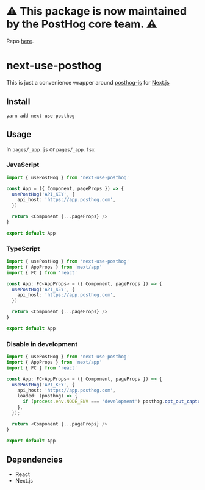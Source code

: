 # :warning: This package is now maintained by the PostHog core team. :warning:
Repo [here](https://github.com/PostHog/posthog-nextjs).

# next-use-posthog

This is just a convenience wrapper around [posthog-js](https://github.com/PostHog/posthog-js) for [Next.js](https://nextjs.org)

## Install

`yarn add next-use-posthog`

## Usage

In `pages/_app.js` or `pages/_app.tsx`

### JavaScript

```typescript
import { usePostHog } from 'next-use-posthog'

const App = ({ Component, pageProps }) => {
  usePostHog('API_KEY', {
    api_host: 'https://app.posthog.com',
  })

  return <Component {...pageProps} />
}

export default App
```

### TypeScript

```typescript
import { usePostHog } from 'next-use-posthog'
import { AppProps } from 'next/app'
import { FC } from 'react'

const App: FC<AppProps> = ({ Component, pageProps }) => {
  usePostHog('API_KEY', {
    api_host: 'https://app.posthog.com',
  })

  return <Component {...pageProps} />
}

export default App
```

### Disable in development

```typescript
import { usePostHog } from 'next-use-posthog'
import { AppProps } from 'next/app'
import { FC } from 'react'

const App: FC<AppProps> = ({ Component, pageProps }) => {
  usePostHog('API_KEY', {
    api_host: 'https://app.posthog.com',
    loaded: (posthog) => {
      if (process.env.NODE_ENV === 'development') posthog.opt_out_capturing();
    },
  });

  return <Component {...pageProps} />
}

export default App
```

## Dependencies

- React
- Next.js
